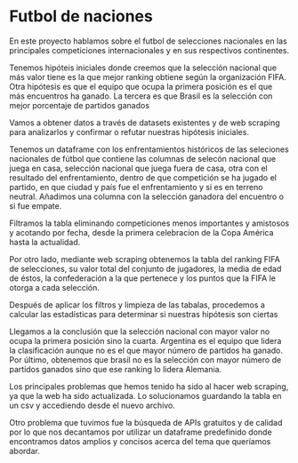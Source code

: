 # Futbol de naciones

En este proyecto hablamos sobre el futbol de selecciones nacionales en las principales competiciones internacionales y en sus respectivos continentes.

Tenemos hipóteis iniciales donde creemos que la selección nacional que más valor tiene es la que mejor ranking obtiene según la organización FIFA. Otra hipótesis es que el equipo que ocupa la primera posición es el que más encuentros ha ganado. La tercera es que Brasil es la selección con mejor porcentaje de partidos ganados 

Vamos a obtener datos a través de datasets existentes y de web scraping para analizarlos y confirmar o refutar nuestras hipótesis iniciales. 

Tenemos un dataframe con los enfrentamientos históricos de las seleciones nacionales de fútbol que contiene las columnas de selecón nacional que juega en casa, selección nacional que juega fuera de casa, otra con el resultado del enfrentamiento, dentro de que competición se ha jugado el partido, en que ciudad y país fue el enfrentamiento y si es en terreno neutral.
Añadimos una columna con la selección ganadora del encuentro o si fue empate.

Filtramos la tabla eliminando competiciones menos importantes y amistosos y acotando por fecha, desde la primera celebracion de la Copa América hasta la actualidad.

Por otro lado, mediante web scraping obtenemos la tabla del ranking FIFA de selecciones, su valor total del conjunto de jugadores, la media de edad de éstos, la confederación a la que pertenece y los puntos que la FIFA le otorga a cada selección.

Después de aplicar los filtros y limpieza de las tabalas, procedemos a calcular las estadísticas para determinar si nuestras hipótesis son ciertas

Llegamos a la conclusión que la selección nacional con mayor valor no ocupa la primera posición sino la cuarta. Argentina es el equipo que lidera la clasificación aunque no es el que mayor número de partidos ha ganado. Por último, obtenemos que brasil no es la selección con mayor número de partidos ganados sino que ese ranking lo lidera Alemania.

Los principales problemas que hemos tenido ha sido al hacer web scraping, ya que la web ha sido actualizada. Lo solucionamos guardando la tabla en un csv y accediendo desde el nuevo archivo.

Otro problema que tuvimos fue la búsqueda de APIs gratuitos y de calidad por lo que nos decantamos por utilizar un dataframe predefinido donde encontramos datos amplios y concisos acerca del tema que queríamos abordar.
